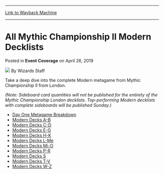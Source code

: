 
---
[Link to Wayback Machine](https://web.archive.org/web/20190427204212/https://magic.wizards.com/en/events/coverage/2019MC2/all-mythic-championship-ii-modern-decklists-2019-04-26)

[_metadata_:author]:- "Wizards Staff"
[_metadata_:description]:- "Take a deep dive into the complete Modern metagame from Mythic Championship II from London. (Note: Sideboard card quantities will not be published for the entirety of the Mythic Championship London decklists. Top-performing Modern decklists with complete sideboards will be published Sunday.)"
[_metadata_:generator]:- "Drupal 7 (http://drupal.org)"
[_metadata_:node]:- "1419241"
[_metadata_:publish_date]:- "2019-04-26"
[_metadata_:source]:- "div-main-content"
[_metadata_:title]:- "All Mythic Championship II Modern Decklists"
[_metadata_:wayback_capture_timestamp]:- "2019-04-27 20:42:12"
[_metadata_:wayback_raw_url]:- "https://web.archive.org/web/20190427204212id_/https://magic.wizards.com/en/events/coverage/2019MC2/all-mythic-championship-ii-modern-decklists-2019-04-26"
[_metadata_:wayback_url]:- "https://magic.wizards.com/en/events/coverage/2019MC2/all-mythic-championship-ii-modern-decklists-2019-04-26"
---


All Mythic Championship II Modern Decklists
===========================================



 Posted in **Event Coverage**
 on April 26, 2019 






![](https://media.magic.wizards.com/styles/auth_small/public/generic-avatar-150_380.png)
By Wizards Staff











Take a deep dive into the complete Modern metagame from Mythic Championship II from London.


*(Note: Sideboard card quantities will not be published for the entirety of the Mythic Championship London decklists. Top-performing Modern decklists with complete sideboards will be published Sunday.)*


* [Day One Metagame Breakdown](https://magic.wizards.com/en/events/coverage/2019MC2/mythic-championship-ii-day-1-metagame-breakdown-2019-04-26)
* [Modern Decks A-B](https://magic.wizards.com/en/events/coverage/2019MC2/mythic-championship-ii-london-decklists-a-b)
* [Modern Decks C-D](https://magic.wizards.com/en/events/coverage/2019MC2/mythic-championship-ii-london-decklists-c-d)
* [Modern Decks E-G](https://magic.wizards.com/en/events/coverage/2019MC2/mythic-championship-ii-london-decklists-e-g)
* [Modern Decks H-K](https://magic.wizards.com/en/events/coverage/2019MC2/mythic-championship-ii-london-decklists-h-k)
* [Modern Decks L-Me](https://magic.wizards.com/en/events/coverage/2019MC2/mythic-championship-ii-london-decklists-l-me)
* [Modern Decks Mi-O](https://magic.wizards.com/en/events/coverage/2019MC2/mythic-championship-ii-london-decklists-mi-o)
* [Modern Decks P-R](https://magic.wizards.com/en/events/coverage/2019MC2/mythic-championship-ii-london-decklists-p-r)
* [Modern Decks S](https://magic.wizards.com/en/events/coverage/2019MC2/mythic-championship-ii-london-decklists-s)
* [Modern Decks T-V](https://magic.wizards.com/en/events/coverage/2019MC2/mythic-championship-ii-london-decklists-t-v)
* [Modern Decks W-Z](https://magic.wizards.com/en/events/coverage/2019MC2/mythic-championship-ii-london-decklists-w-z)






